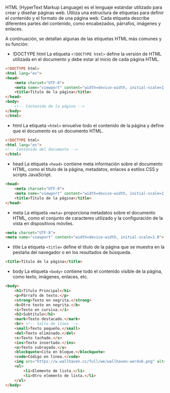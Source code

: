 HTML (HyperText Markup Language) es el lenguaje estándar utilizado para crear y diseñar páginas web. Utiliza una estructura de etiquetas para definir el contenido y el formato de una página web. Cada etiqueta describe diferentes partes del contenido, como encabezados, párrafos, imágenes y enlaces.

A continuación, se detallan algunas de las etiquetas HTML más comunes y su función:

-  !DOCTYPE html
	La etiqueta `<!DOCTYPE html>` define la versión de HTML utilizada en el documento y debe estar al inicio de cada página HTML.
	
```html
<!DOCTYPE html>
<html lang="es">
<head>
    <meta charset="UTF-8">
    <meta name="viewport" content="width=device-width, initial-scale=1.0">
    <title>Título de la página</title>
</head>
<body>
    <!-- Contenido de la página -->
</body>
</html>
```

- html
	La etiqueta `<html>` envuelve todo el contenido de la página y define que el documento es un documento HTML.
	
```html
<!DOCTYPE html>
<html lang="es">
<!-- Contenido del documento -->
</html>
```

- head
	La etiqueta `<head>` contiene meta información sobre el documento HTML, como el título de la página, metadatos, enlaces a estilos CSS y scripts JavaScript.
	
```html
<head>
    <meta charset="UTF-8">
    <meta name="viewport" content="width=device-width, initial-scale=1.0">
    <title>Título de la página</title>
</head>
```

- meta
	La etiqueta `<meta>` proporciona metadatos sobre el documento HTML, como el conjunto de caracteres utilizado y la configuración de la vista en dispositivos móviles.
	
```html
<meta charset="UTF-8">
<meta name="viewport" content="width=device-width, initial-scale=1.0">
```

- title
	La etiqueta `<title>` define el título de la página que se muestra en la pestaña del navegador o en los resultados de búsqueda.
	
```html
<title>Título de la página</title>
```

- body
	La etiqueta `<body>` contiene todo el contenido visible de la página, como texto, imágenes, enlaces, etc.

```html
<body>
    <h1>Título Principal</h1>
    <p>Párrafo de texto.</p>
    <strong>Texto en negrita.</strong>
    <b>Otro texto en negrita.</b>
    <i>Texto en cursiva.</i>
    <h2>Subtítulo</h2>
    <mark>Texto destacado.</mark>
    <br> <!-- Salto de línea -->
    <small>Texto pequeño.</small>
    <del>Texto eliminado.</del>
    <s>Texto tachado.</s>
    <ins>Texto insertado.</ins>
    <u>Texto subrayado.</u>
    <blockquote>Cita en bloque.</blockquote>
    <code>Código en línea.</code>
    <img src="https://w.wallhaven.cc/full/we/wallhaven-werdv6.png" alt="Descripción de la imagen" style="width: 300px;">
    <ul>
        <li>Elemento de lista.</li>
        <li>Otro elemento de lista.</li>
    </ul>
</body>
```


